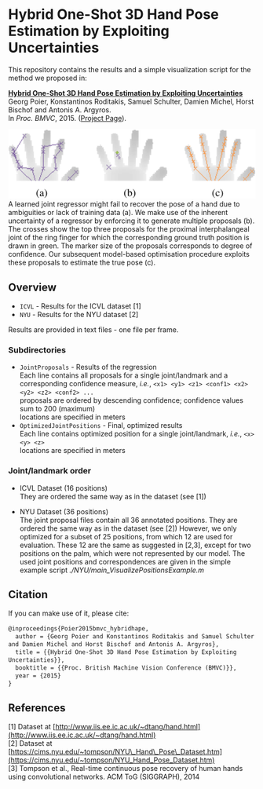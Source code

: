 # Hybrid One-Shot 3D Hand Pose Estimation by Exploiting Uncertainties
This repository contains the results and a simple visualization script for the method we proposed in:  

[**Hybrid One-Shot 3D Hand Pose Estimation by Exploiting Uncertainties**](https://files.icg.tugraz.at/seafhttp/files/2ce2540b-5e81-4f31-9417-bc922d325532/poier_bmvc15.pdf)  
Georg Poier, Konstantinos Roditakis, Samuel Schulter, Damien Michel, Horst Bischof and Antonis A. Argyros.  
In *Proc. BMVC*, 2015. ([Project Page](https://www.tugraz.at/institute/icg/research/team-bischof/lrs/downloads/hybridhpe/)).

![Method sketch in images](/doc/method_sketch_images.png)  
A learned joint regressor might fail to recover the pose of a hand due to ambiguities or lack of training data (a). We make use of the inherent uncertainty of a regressor by enforcing it to generate multiple proposals (b). The crosses show the top three proposals for the proximal interphalangeal joint of the ring finger for which the corresponding ground truth position is drawn in green. The marker size of the proposals corresponds to degree of confidence. Our subsequent model-based optimisation procedure exploits these proposals to estimate the true pose (c).

## Overview
* `ICVL` - Results for the ICVL dataset [1]
* `NYU` - Results for the NYU dataset [2]

Results are provided in text files - one file per frame.

### Subdirectories
* `JointProposals` - Results of the regression  
Each line contains all proposals for a single joint/landmark and a 
  corresponding confidence measure, *i.e.*,
  `<x1> <y1> <z1> <conf1> <x2> <y2> <z2> <conf2> ...`  
  proposals are ordered by descending confidence; confidence values sum to 200 (maximum)  
  locations are specified in meters
* `OptimizedJointPositions` - Final, optimized results  
Each line contains optimized position for a single joint/landmark, *i.e.*,
  `<x> <y> <z>`  
  locations are specified in meters

### Joint/landmark order
 - ICVL Dataset (16 positions)  
They are ordered the same way as in the dataset (see [1])

 - NYU Dataset (36 positions)  
The joint proposal files contain all 36 annotated positions.
They are ordered the same way as in the dataset (see [2])
However, we only optimized for a subset of 25 positions, 
from which 12 are used for evaluation.
These 12 are the same as suggested in [2,3], 
except for two positions on the palm, which were not represented by our model.
The used joint positions and correspondences are given in the simple example script 
*./NYU/main_VisualizePositionsExample.m*

## Citation
If you can make use of it, please cite:
```
@inproceedings{Poier2015bmvc_hybridhape,  
  author = {Georg Poier and Konstantinos Roditakis and Samuel Schulter and Damien Michel and Horst Bischof and Antonis A. Argyros},  
  title = {{Hybrid One-Shot 3D Hand Pose Estimation by Exploiting Uncertainties}},  
  booktitle = {{Proc. British Machine Vision Conference (BMVC)}},  
  year = {2015}
}
```

## References
[1] Dataset at 
[http://www.iis.ee.ic.ac.uk/~dtang/hand.html](http://www.iis.ee.ic.ac.uk/~dtang/hand.html)  
[2] Dataset at 
[https://cims.nyu.edu/~tompson/NYU\_Hand\_Pose\_Dataset.htm](https://cims.nyu.edu/~tompson/NYU_Hand_Pose_Dataset.htm)  
[3] Tompson et al., Real-time continuous pose recovery of human hands using convolutional networks. 
ACM ToG (SIGGRAPH), 2014
